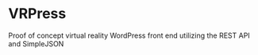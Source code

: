 # VRPress
Proof of concept virtual reality WordPress front end utilizing the REST API and SimpleJSON
